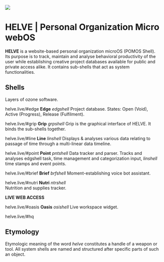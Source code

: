 ![](https://user-images.githubusercontent.com/2768053/45264520-3d0c7a00-b43e-11e8-899c-790441ae68eb.png)

# HELVE | Personal Organization Micro webOS 

**HELVE** is a website-based personal organization microOS (POMOS Shell). 
Its purpose is to track, maintain and analyse behavioral productivity of the user while establishing creative project databases available for public and private access alike. It contains sub-shells that act as system functionalities.

Shells
----------
Layers of ozone software.

helve.live/#edge
**Edge** *edgshell*	
Project database. States: Open (Void), Active (Progress), Release (Fulfilment).

helve.live/#grip
**Grip** *grpshell*	
Grip is the graphical interface of HELVE. It binds the sub-shells together.

helve.live/#line
**Line** *linshell*
Displays & analyses various data relating to passage of time through a multi-linear data timeline.

helve.live/#point
**Point** *pntshell*
Data tracker and parser. Tracks and analyses edgshell task, time management and categorization input, *linshell* time stamps and event points.

helve.live/#brief
**Brief** *brfshell*
Moment-establishing voice bot assistant.

helve.live/#nutri
**Nutri** *ntrshell*	
Nutrition and supplies tracker.

**LIVE WEB ACCESS**

helve.live/#oasis
**Oasis** *osishell*
Live workspace widget.

helve.live/#hq


Etymology
----------

Etymologic meaning of the word *helve* constitutes a handle of a weapon or tool. All system shells are named and structured after specific parts of such an object.
